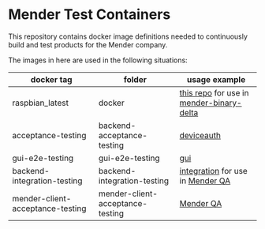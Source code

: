 Mender Test Containers
==============================================

This repository contains docker image definitions needed to continuously build and test products for the Mender company.

The images in here are used in the following situations:

| docker tag | folder | usage example |
|---|---|---|
| raspbian_latest | docker | [this repo](https://github.com/mendersoftware/mender-test-containers/blob/master/container_props.py) for use in [mender-binary-delta](https://github.com/mendersoftware/mender-binary-delta/blob/master/.gitmodules) |
| acceptance-testing | backend-acceptance-testing | [deviceauth](https://github.com/mendersoftware/deviceauth/blob/master/tests/docker-compose-acceptance.yml) |
| gui-e2e-testing | gui-e2e-testing | [gui](https://github.com/mendersoftware/gui/blob/master/tests/e2e_tests/docker-compose.e2e-tests.yml) |
| backend-integration-testing | backend-integration-testing | [integration](https://github.com/mendersoftware/integration/blob/master/backend-tests/docker/docker-compose.backend-tests.yml) for use in [Mender QA](https://github.com/mendersoftware/mender-qa/blob/master/gitlab-pipeline/stage/test.yml) |
| mender-client-acceptance-testing | mender-client-acceptance-testing | [Mender QA](https://github.com/mendersoftware/mender-qa/blob/master/.gitlab-ci.yml) |
